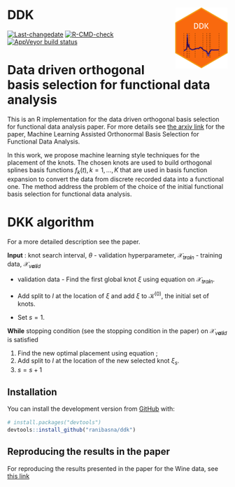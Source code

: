 
# DDK <a href='https://github.com/ranibasna/ddk/'><img src='man/figures/logo.png' align="right" height="139" /></a>

<!-- badges: start -->

[![Last-changedate](https://img.shields.io/badge/last%20change-2021--09--17-brightgreen.svg)](/commits/master)
[![R-CMD-check](https://github.com/ranibasna/ddk/workflows/R-CMD-check/badge.svg)](https://github.com/ranibasna/ddk/actions)
[![AppVeyor build
status](https://ci.appveyor.com/api/projects/status/github/ranibasna/ddk?branch=master&svg=true)](https://ci.appveyor.com/project/ranibasna/ddk)
<!-- badges: end -->

<!-- [![Codecov test coverage](https://codecov.io/gh/ranibasna/NumericalTransformation/branch/master/graph/badge.svg)](https://codecov.io/gh/ranibasna/NumericalTransformation?branch=master) -->

# Data driven orthogonal basis selection for functional data analysis

<!-- You'll still need to render `README.Rmd` regularly, to keep `README.md` up-to-date. `devtools::build_readme()` is handy for this. You could also use GitHub Actions to re-render `README.Rmd` every time you push. An example workflow can be found here: <https://github.com/r-lib/actions/tree/master/examples>. -->
<!-- In that case, don't forget to commit and push the resulting figure files, so they display on GitHub and CRAN. -->

This is an R implementation for the data driven orthogonal basis
selection for functional data analysis paper. For more details see [the
arxiv link](https://arxiv.org/pdf/2103.07453.pdf) for the paper, Machine
Learning Assisted Orthonormal Basis Selection for Functional Data
Analysis.

In this work, we propose machine learning style techniques for the
placement of the knots. The chosen knots are used to build orthogonal
splines basis functions *f*<sub>*k*</sub>(*t*), *k* = 1, ..., *K* that
are used in basis function expansion to convert the data from discrete
recorded data into a functional one. The method address the problem of
the choice of the initial functional basis selection for functional data
analysis.

# DKK algorithm

For a more detailed description see the paper.

**Input** : knot search interval, *θ* - validation hyperparameter,
𝒳<sub>*t**r**a**i**n*</sub> - training data, 𝒳<sub>*v**a**l**i**d*</sub>
- validation data - Find the first global knot *ξ* using equation on
𝒳<sub>*t**r**a**i**n*</sub>.

-   Add split to *I* at the location of *ξ* and add *ξ* to
    𝒦<sup>(0)</sup>, the initial set of knots.

-   Set *s* = 1.

**While** stopping condition (see the stopping condition in the paper)
on 𝒳<sub>*v**a**l**i**d*</sub> is satisfied

1.  Find the new optimal placement using equation ;
2.  Add split to *I* at the location of the new selected knot
    *ξ*<sub>*s*</sub>.
3.  *s* = *s* + 1

## Installation

You can install the development version from
[GitHub](https://github.com/ranibasna/ddk) with:

``` r
# install.packages("devtools")
devtools::install_github("ranibasna/ddk")
```

## Reproducing the results in the paper

For reproducing the results presented in the paper for the Wine data,
see [this
link](https://ranibasna.github.io/ddk/articles/DKK_and_Functional_analysis_on_wine_data.html)
